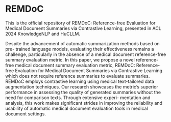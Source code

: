 # REMDoC

This is the official repository of REMDoC: Reference-free Evaluation for Medical Document Summaries via Contrastive Learning, 
presented in ACL 2024 KnowledgeNLP and HuCLLM.


Despite the advancement of automatic summarization methods based on pre-
trained language models, evaluating their effectiveness remains a challenge, particularly
in the absence of a medical document reference-free summary evaluation metric. In this
paper, we propose a novel reference-free medical document summary evaluation metric,
REMDoC: Reference-free Evaluation for Medical Document Summaries via Contrastive
Learning which does not require reference summaries to evaluate summaries. REMDoC
employs contrastive learning using medical text-tailored data augmentation techniques.
Our research showcases the metric’s superior performance in assessing the quality of
generated summaries without the need for comparison texts. Through extensive experi-
mentation and analysis, this work makes significant strides in improving the reliability and
usability of automatic medical document evaluation tools in medical document settings.
